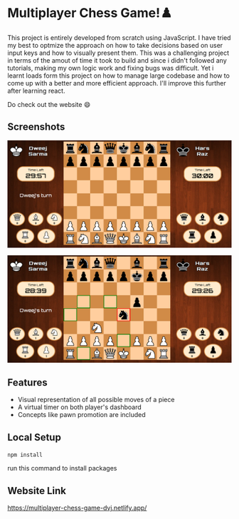 # Multiplayer Chess Game!♟️
This project is entirely developed from scratch using JavaScript. I have tried my best to optmize the approach on how to take decisions based on user input keys and how to visually present them. This was a challenging project in terms of the amout of time it took to build and since i didn't followed any tutorials, making my own logic work and fixing bugs was difficult. Yet i learnt loads form this project on how to manage large codebase and how to come up with a better and more efficient approach. I'll improve this further after learning react. 

Do check out the website 😄
## Screenshots

![App Screenshot](/img-src/Screenshot%20from%202023-06-13%2005-06-58.png)

![App Screenshot](/img-src/Screenshot%20from%202023-06-13%2005-08-31.png)



## Features

- Visual representation of all possible moves of a piece
- A virtual timer on both player's dashboard
- Concepts like pawn promotion are included

## Local Setup 
 
``` npm install ```

run this command to install packages

## Website Link
https://multiplayer-chess-game-dvj.netlify.app/
